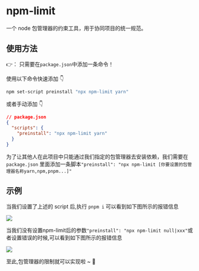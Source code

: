 # npm-limit

一个 node 包管理器的约束工具，用于协同项目的统一规范。

## 使用方法

👉： 只需要在`package.json`中添加一条命令！

使用以下命令快速添加 👇

```sh
npm set-script preinstall "npx npm-limit yarn"
```

或者手动添加 👇

```json
// package.json
{
  "scripts": {
    "preinstall": "npx npm-limit yarn"
  }
}
```

为了让其他人在此项目中只能通过我们指定的包管理器去安装依赖，我们需要在 `package.json` 里面添加一条脚本`"preinstall": "npx npm-limit [你要设置的包管理器名称yarn,npm,pnpm...]"`

## 示例

当我们设置了上述的 script 后,执行 `pnpm i` 可以看到如下图所示的报错信息

![](https://gitee.com/wangrongding/image-house/raw/master/images/202202211343554.png)

当我们没有设置npm-limit后的参数`"preinstall": "npx npm-limit null|xxx"`或者设置错误的时候,可以看到如下图所示的报错信息

![](https://gitee.com/wangrongding/image-house/raw/master/images/202202211642694.png)

至此,包管理器的限制就可以实现啦 ~ 🥰
